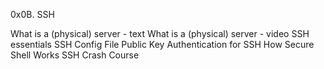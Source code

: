 0x0B. SSH

What is a (physical) server - text
What is a (physical) server - video
SSH essentials
SSH Config File
Public Key Authentication for SSH
How Secure Shell Works
SSH Crash Course